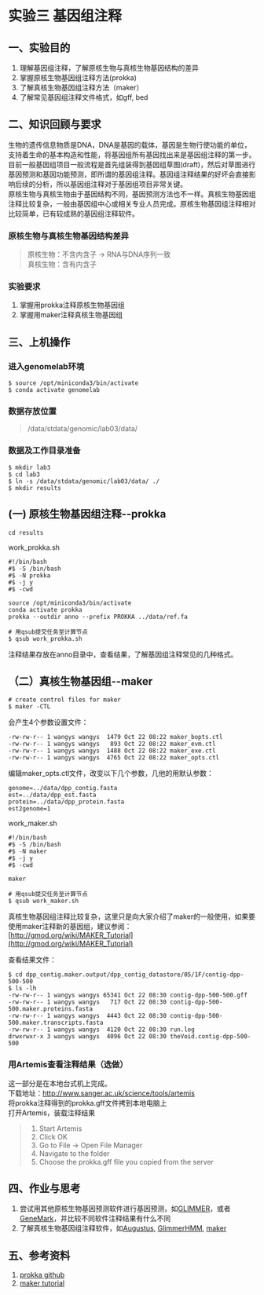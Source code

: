 # 实验三 基因组注释  
## 一、实验目的  
1. 理解基因组注释，了解原核生物与真核生物基因结构的差异
2. 掌握原核生物基因组注释方法(prokka)
3. 了解真核生物基因组注释方法（maker）
4. 了解常见基因组注释文件格式，如gff, bed


## 二、知识回顾与要求  
生物的遗传信息物质是DNA，DNA是基因的载体，基因是生物行使功能的单位，支持着生命的基本构造和性能，将基因组所有基因找出来是基因组注释的第一步。目前一般基因组项目一般流程是首先组装得到基因组草图(draft)，然后对草图进行基因预测和基因功能预测，即所谓的基因组注释。基因组注释结果的好坏会直接影响后续的分析，所以基因组注释对于基因组项目非常关键。   
原核生物与真核生物由于基因结构不同，基因预测方法也不一样。真核生物基因组注释比较复杂，一般由基因组中心或相关专业人员完成。原核生物基因组注释相对比较简单，已有较成熟的基因组注释软件。    

### 原核生物与真核生物基因结构差异
> 原核生物：不含内含子 -> RNA与DNA序列一致  
> 真核生物：含有内含子

### 实验要求  
1. 掌握用prokka注释原核生物基因组  
2. 掌握用maker注释真核生物基因组  

## 三、上机操作
### 进入genomelab环境
```shell
$ source /opt/miniconda3/bin/activate
$ conda activate genomelab
```

### 数据存放位置  
> /data/stdata/genomic/lab03/data/  

### 数据及工作目录准备  
```shell
$ mkdir lab3
$ cd lab3
$ ln -s /data/stdata/genomic/lab03/data/ ./
$ mkdir results
```

## (一) 原核生物基因组注释--prokka    
```shell
cd results
```

work_prokka.sh  
```shell
#!/bin/bash
#$ -S /bin/bash
#$ -N prokka
#$ -j y
#$ -cwd

source /opt/miniconda3/bin/activate
conda activate prokka
prokka --outdir anno --prefix PROKKA ../data/ref.fa
```

```shell
# 用qsub提交任务至计算节点
$ qsub work_prokka.sh
```
注释结果存放在anno目录中，查看结果，了解基因组注释常见的几种格式。  

## （二）真核生物基因组--maker  
```shell
# create control files for maker
$ maker -CTL
```
会产生4个参数设置文件：
```shell
-rw-rw-r-- 1 wangys wangys  1479 Oct 22 08:22 maker_bopts.ctl  
-rw-rw-r-- 1 wangys wangys   893 Oct 22 08:22 maker_evm.ctl  
-rw-rw-r-- 1 wangys wangys  1488 Oct 22 08:22 maker_exe.ctl  
-rw-rw-r-- 1 wangys wangys  4765 Oct 22 08:22 maker_opts.ctl  
```

编辑maker_opts.ctl文件，改变以下几个参数，几他的用默认参数：  
```shell
genome=../data/dpp_contig.fasta  
est=../data/dpp_est.fasta  
protein=../data/dpp_protein.fasta  
est2genome=1  
```

work_maker.sh
```shell
#!/bin/bash
#$ -S /bin/bash
#$ -N maker
#$ -j y
#$ -cwd

maker
```

```shell
# 用qsub提交任务至计算节点
$ qsub work_maker.sh
```

真核生物基因组注释比较复杂，这里只是向大家介绍了maker的一般使用，如果要使用maker注释新的基因组，建议参阅：  
[http://gmod.org/wiki/MAKER_Tutorial](http://gmod.org/wiki/MAKER_Tutorial)  

查看结果文件：  
```shell
$ cd dpp_contig.maker.output/dpp_contig_datastore/05/1F/contig-dpp-500-500
$ ls -lh
-rw-rw-r-- 1 wangys wangys 65341 Oct 22 08:30 contig-dpp-500-500.gff  
-rw-rw-r-- 1 wangys wangys   717 Oct 22 08:30 contig-dpp-500-500.maker.proteins.fasta  
-rw-rw-r-- 1 wangys wangys  4443 Oct 22 08:30 contig-dpp-500-500.maker.transcripts.fasta  
-rw-rw-r-- 1 wangys wangys  4120 Oct 22 08:30 run.log  
drwxrwxr-x 3 wangys wangys  4096 Oct 22 08:30 theVoid.contig-dpp-500-500  
```

### 用Artemis查看注释结果（选做）  
这一部分是在本地台式机上完成。  
下载地址：http://www.sanger.ac.uk/science/tools/artemis  
将prokka注释得到的prokka.gff文件拷到本地电脑上  
打开Artemis，装载注释结果  
>    1. Start Artemis  
>    2. Click OK  
>    3. Go to File -> Open File Manager  
>    4. Navigate to the folder  
>    5. Choose the prokka.gff file you copied from the server

## 四、作业与思考  
1. 尝试用其他原核生物基因预测软件进行基因预测，如[GLIMMER](http://ccb.jhu.edu/software/glimmer/index.shtml)，或者[GeneMark](http://topaz.gatech.edu/GeneMark/)，并比较不同软件注释结果有什么不同
2. 了解真核生物基因组注释软件，如[Augustus](http://bioinf.uni-greifswald.de/augustus/), [GlimmerHMM](http://ccb.jhu.edu/software/glimmerhmm/), [maker](http://www.yandell-lab.org/software/maker.html)

## 五、参考资料  
1. [prokka github](https://github.com/tseemann/prokka)
2. [maker tutorial](http://gmod.org/wiki/MAKER_Tutorial)
 
